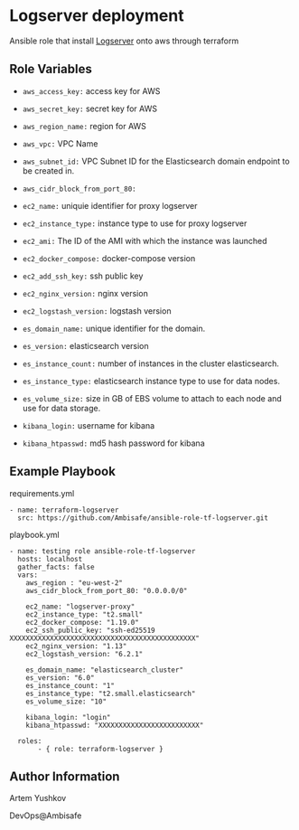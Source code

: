 Logserver deployment
=========

Ansible role that install [Logserver](https://github.com/Ambisafe/ansible-role-tf-logserver) onto aws through terraform

Role Variables
--------------

-  `aws_access_key:` access key for AWS
-  `aws_secret_key:` secret key for AWS
-  `aws_region_name:` region for AWS
-  `aws_vpc:` VPC Name
-  `aws_subnet_id:` VPC Subnet ID for the Elasticsearch domain endpoint to be created in.
-  `aws_cidr_block_from_port_80:`

-  `ec2_name:` uniquie identifier for proxy logserver
-  `ec2_instance_type:` instance type to use for proxy logserver
-  `ec2_ami:` The ID of the AMI with which the instance was launched
-  `ec2_docker_compose:` docker-compose version
-  `ec2_add_ssh_key:` ssh public key
-  `ec2_nginx_version:` nginx version
-  `ec2_logstash_version:` logstash version

-  `es_domain_name:` unique identifier for the domain.
-  `es_version:` elasticsearch version
-  `es_instance_count:` number of instances in the cluster elasticsearch.
-  `es_instance_type:` elasticsearch instance type to use for data nodes.
-  `es_volume_size:` size in GB of EBS volume to attach to each node and use for data storage.

-  `kibana_login:` username for kibana
-  `kibana_htpasswd:` md5 hash password for kibana

Example Playbook
----------------
requirements.yml

```
- name: terraform-logserver
  src: https://github.com/Ambisafe/ansible-role-tf-logserver.git
```

playbook.yml

```
- name: testing role ansible-role-tf-logserver
  hosts: localhost
  gather_facts: false
  vars:
    aws_region : "eu-west-2"
    aws_cidr_block_from_port_80: "0.0.0.0/0"

    ec2_name: "logserver-proxy"
    ec2_instance_type: "t2.small"
    ec2_docker_compose: "1.19.0"
    ec2_ssh_public_key: "ssh-ed25519 XXXXXXXXXXXXXXXXXXXXXXXXXXXXXXXXXXXXXXXXXXXXXX"
    ec2_nginx_version: "1.13"
    ec2_logstash_version: "6.2.1"

    es_domain_name: "elasticsearch_cluster"
    es_version: "6.0"
    es_instance_count: "1"
    es_instance_type: "t2.small.elasticsearch"
    es_volume_size: "10"

    kibana_login: "login"
    kibana_htpasswd: "XXXXXXXXXXXXXXXXXXXXXXXXX"

  roles:
       - { role: terraform-logserver }
```

Author Information
------------------
Artem Yushkov

DevOps@Ambisafe
